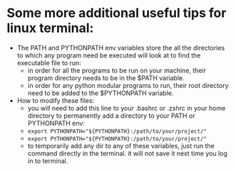 # Some more additional useful tips for linux terminal:

- The PATH and PYTHONPATH env variables store the all the directories to which any program need be executed will look at to find the executable file to run:
  - in order for all the programs to be run on your machine, their program directory needs to be in the $PATH variable.
  - in order for any python modular programs to run, their root directory need to be added to the $PYTHONPATH variable.
- How to modify these files:
  - you will need to add this line to your .bashrc or .zshrc in your home directory to permanently add a directory to your PATH or PYTHONPATH env:
  - ```export PYTHONPATH="${PYTHONPATH}:/path/to/your/project/"```
  - ```export PYTHONPATH="${PYTHONPATH}:/path/to/your/project/"```
  - to temporarily add any dir to any of these variables, just run the command directly in the terminal. it will not save it next time you log in to terminal.